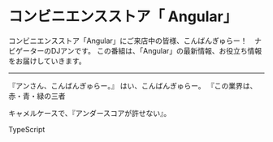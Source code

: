 # コンビニエンスストア「	Angular」

コンビニエンスストア「Angular」にご来店中の皆様、こんばんぎゅらー！　ナビゲーターのDJアンです。
この番組は、「Angular」の最新情報、お役立ち情報をお届けしていきます。

----

『アンさん、こんばんぎゅらー。』
はい、こんばんぎゅらー。
『この業界は、赤・青・緑の三者




キャメルケースで、『アンダースコアが許せない』。


TypeScript
<!--stackedit_data:
eyJoaXN0b3J5IjpbLTEyNzg1MTkyNCwtMTU5MDQ0MzgzN119
-->